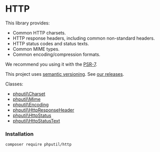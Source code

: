 # HTTP

This library provides:

 * Common HTTP charsets.
 * HTTP response headers, including common non-standard headers.
 * HTTP status codes and status texts.
 * Common MIME types.
 * Common encoding/compression formats.
 
We recommend you using it with the [PSR-7](http://www.php-fig.org/psr/psr-7/).


This project uses [semantic versioning](http://semver.org/). See [our releases](https://github.com/thiagodp/http/releases).

Classes:

* [phputil\Charset](https://github.com/thiagodp/http/blob/master/lib/Charset.php)
* [phputil\Mime](https://github.com/thiagodp/http/blob/master/lib/Mime.php)
* [phputil\Encoding](https://github.com/thiagodp/http/blob/master/lib/Encoding.php)
* [phputil\HttpResponseHeader](https://github.com/thiagodp/http/blob/master/lib/HttpResponseHeader.php)
* [phputil\HttpStatus](https://github.com/thiagodp/http/blob/master/lib/HttpStatus.php)
* [phputil\HttpStatusText](https://github.com/thiagodp/http/blob/master/lib/HttpStatusText.php)


### Installation

```command
composer require phputil/http
```
